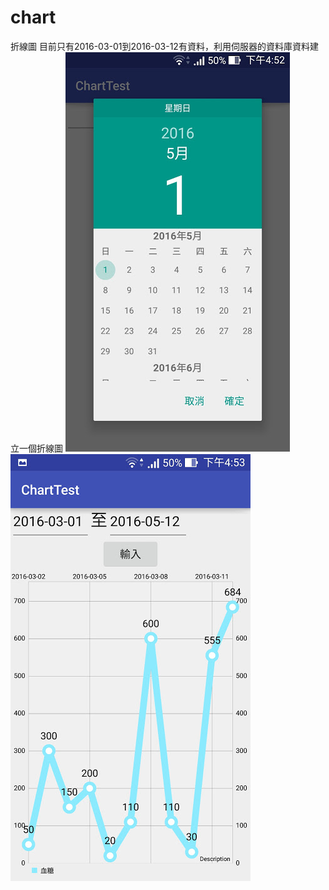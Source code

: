 # chart
折線圖
目前只有2016-03-01到2016-03-12有資料，利用伺服器的資料庫資料建立一個折線圖
![](https://github.com/andysoil/chart/blob/master/picture/Screenshot_2016-05-01-16-52-45.jpg)
![](https://github.com/andysoil/chart/blob/master/picture/Screenshot_2016-05-01-16-53-01.jpg)<br>



